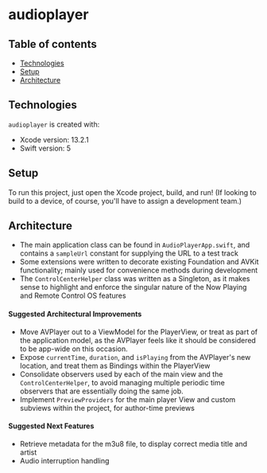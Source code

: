 # audioplayer

## Table of contents

- [Technologies](#technologies)
- [Setup](#setup)
- [Architecture](#architecture)

## Technologies

`audioplayer` is created with:

- Xcode version: 13.2.1
- Swift version: 5

## Setup

To run this project, just open the Xcode project, build, and run!
(If looking to build to a device, of course, you'll have to assign a development team.)

## Architecture

- The main application class can be found in `AudioPlayerApp.swift`, and contains a `sampleUrl` constant for supplying the URL to a test track
- Some extensions were written to decorate existing Foundation and AVKit functionality; mainly used for convenience methods during development
- The `ControlCenterHelper` class was written as a Singleton, as it makes sense to highlight and enforce the singular nature of the Now Playing and Remote Control OS features

#### Suggested Architectural Improvements

- Move AVPlayer out to a ViewModel for the PlayerView, or treat as part of the application model, as the AVPlayer feels like it should be considered to be app-wide on this occasion.
- Expose `currentTime`, `duration`, and `isPlaying` from the AVPlayer's new location, and treat them as Bindings within the PlayerView
- Consolidate observers used by each of the main view and the `ControlCenterHelper`, to avoid managing multiple periodic time observers that are essentially doing the same job.
- Implement `PreviewProviders` for the main player View and custom subviews within the project, for author-time previews

#### Suggested Next Features

- Retrieve metadata for the m3u8 file, to display correct media title and artist
- Audio interruption handling

